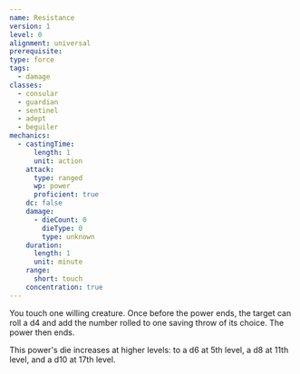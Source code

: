 ```yaml
---
name: Resistance
version: 1
level: 0
alignment: universal
prerequisite: 
type: force
tags:
  - damage
classes:
  - consular
  - guardian
  - sentinel
  - adept
  - beguiler
mechanics:
  - castingTime:
      length: 1
      unit: action
    attack:
      type: ranged
      wp: power
      proficient: true
    dc: false
    damage:
      - dieCount: 0
        dieType: 0
        type: unknown
    duration:
      length: 1
      unit: minute
    range:
      short: touch
    concentration: true
---
```

You touch one willing creature. Once before the power ends, the target can roll a d4 and add the number rolled to one saving throw of its choice. The power then ends.

This power's die increases at higher levels: to a d6 at 5th level, a d8 at 11th level, and a d10 at 17th level.
    